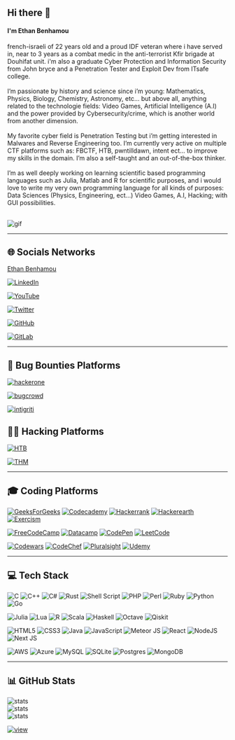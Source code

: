## Hi there 👋

#### I'm Ethan Benhamou
french-israeli of 22 years old and a proud IDF veteran where i have served in, near to 3 years as a combat medic in the anti-terrorist Kfir brigade at Douhifat unit. i'm also a graduate Cyber Protection and Information Security from John bryce and a Penetration Tester and Exploit Dev from ITsafe college.<br><br>I’m passionate by history and science since i’m young: Mathematics, Physics, Biology, Chemistry, Astronomy, etc… but above all, anything related to the technologie fields: Video Games, Artificial Intelligence (A.I) and the power provided by Cybersecurity/crime, which is another world from another dimension.<br><br>My favorite cyber field is Penetration Testing but i’m getting interested in Malwares and Reverse Engineering too. I’m currently very active on multiple CTF platforms such as: FBCTF, HTB, pwntilldawn, intent ect… to improve my skills in the domain. I’m also a self-taught and an out-of-the-box thinker.<br><br>I’m as well deeply working on learning scientific based programming languages such as Julia, Matlab and R for scientific purposes, and i would love to write my very own programming language for all kinds of purposes: Data Sciences (Physics, Engineering, ect…) Video Games, A.I, Hacking; with GUI possibilities.<br><br>

![gif](https://camo.githubusercontent.com/d87412330e179c453793251de9ef574f11d2c570510e949304f1a767ad891b6c/68747470733a2f2f6d656469612e67697068792e636f6d2f6d656469612f336f456a4857706956494f475854356c396d2f67697068792e676966)

---

## 🌐 Socials Networks

<script src="https://platform.linkedin.com/badges/js/profile.js" async defer type="text/javascript"></script>

<div class="badge-base LI-profile-badge" data-locale="fr_FR" data-size="medium" data-theme="dark" data-type="VERTICAL" data-vanity="ethan-benhamou" data-version="v1"><a class="badge-base__link LI-simple-link" href="https://il.linkedin.com/in/ethan-benhamou?trk=profile-badge">Ethan Benhamou</a></div>

[![LinkedIn](https://img.shields.io/badge/LinkedIn-%230077B5?logo=linkedin&logoColor=white)](https://linkedin.com/in/ethan-benhamou)

[![YouTube](https://img.shields.io/badge/YouTube-%23FF0000?logo=YouTube&logoColor=white)](https://youtube.com/@Gh0stAn0n)

[![Twitter](https://img.shields.io/badge/Twitter-%231DA1F2?logo=Twitter&logoColor=white)](https://twitter.com/@ethan_bhm)

[![GitHub](https://img.shields.io/badge/-Github-000?logo=Github&logoColor=white)](https://github.com/Gh0stAn0n/)

[![GitLab](https://img.shields.io/badge/gitlab-%23181717?logo=gitlab&logoColor=white)](https://gitlab.com/Gh0stAn0n)

---

## 🐞 Bug Bounties Platforms

[![hackerone](https://img.shields.io/badge/-HackerOne-%23494649?logo=hackerone&logoColor=white)](https://hackerone.com/gh0stan0n?type=user)

[![bugcrowd](https://img.shields.io/badge/-Bugcrowd-%23F26822?logo=bugcrowd&logoColor=white)](https://bugcrowd.com/Gh0stAn0n)

[![intigriti](https://img.shields.io/badge/-Intigriti-%23161A36?logo=intigriti&logoColor=white)](https://app.intigriti.com/researcher/profile/gh0stan0n)


## 🏴‍☠️ Hacking Platforms

[![HTB](https://img.shields.io/badge/-HackTheBox-%239FEF00?logo=hackthebox&logoColor=white)](https://app.hackthebox.com/profile/1056069)

[![THM](https://img.shields.io/badge/-TryHackMe-%23212C42?logo=tryhackme&logoColor=white)](https://tryhackme.com/p/Gh0stAn0n)

---

## 🎓 Coding Platforms 

[![GeeksForGeeks](https://img.shields.io/badge/GeeksforGeeks-gray?logo=geeksforgeeks&logoColor=35914c)](https://www.geeksforgeeks.org/)
[![Codecademy](https://img.shields.io/badge/Codecademy-FFF0E5?logo=codecademy&logoColor=1F243A)](https://www.codecademy.com/profiles/Gh0stAn0n)
[![Hackerrank](https://img.shields.io/badge/-Hackerrank-2EC866?logo=HackerRank&logoColor=white)](https://www.hackerrank.com/Gh0stAn0n)
[![Hackerearth](https://img.shields.io/badge/HackerEarth-%232C3454?logo=HackerEarth&logoColor=Blue)](https://www.hackerearth.com/@Gh0stAn0n)
[![Exercism](https://img.shields.io/badge/Exercism-009CAB?logo=exercism&logoColor=white)](https://exercism.org/profiles/Gh0stAn0n)

[![FreeCodeCamp](https://img.shields.io/badge/Freecodecamp-%23123?logo=freecodecamp&logoColor=green)](https://www.freecodecamp.org/Gh0stAn0n)
[![Datacamp](https://img.shields.io/badge/Datacamp-05192D?logo=datacamp&logoColor=03E860)](https://app.datacamp.com/profile/Gh0stAn0n)
[![CodePen](https://img.shields.io/badge/Codepen-000000?logo=codepen&logoColor=white)](https://codepen.io/Gh0stAn0n)
[![LeetCode](https://img.shields.io/badge/LeetCode-000000?logo=LeetCode&logoColor=#d16c06)](https://leetcode.com/Gh0stAn0n/)

[![Codewars](https://img.shields.io/badge/Codewars-B1361E?logo=codewars&logoColor=grey)](https://www.codewars.com/users/Gh0stAn0n)
[![CodeChef](https://img.shields.io/badge/CodeChef-%23964B00?logo=CodeChef&logoColor=white)](https://www.codechef.com/users/gh0stan0n)
[![Pluralsight](https://img.shields.io/badge/Pluralsight-EE3057?logo=pluralsight&logoColor=white)](https://www.pluralsight.com/)
[![Udemy](https://img.shields.io/badge/Udemy-A435F0?logo=Udemy&logoColor=white)](https://www.udemy.com/)

---

## 💻 Tech Stack

![C](https://img.shields.io/badge/c-%2300599C?logo=c&logoColor=white)
![C++](https://img.shields.io/badge/c++-%2300599C?logo=c%2B%2B&logoColor=white)
![C#](https://img.shields.io/badge/c%23-%23239120?logo=c-sharp&logoColor=white)
![Rust](https://img.shields.io/badge/rust-%23000000?logo=rust&logoColor=white)
![Shell Script](https://img.shields.io/badge/shell_script-%23121011?logo=gnu-bash&logoColor=white)
![PHP](https://img.shields.io/badge/php-%23777BB4?logo=php&logoColor=white)
![Perl](https://img.shields.io/badge/perl-%2339457E?logo=perl&logoColor=white)
![Ruby](https://img.shields.io/badge/ruby-%23CC342D?logo=ruby&logoColor=white)
![Python](https://img.shields.io/badge/python-3670A0?logo=python&logoColor=ffdd54)
![Go](https://img.shields.io/badge/go-%2300ADD8?logo=go&logoColor=white)

![Julia](https://img.shields.io/badge/-Julia-9558B2?logo=julia&logoColor=white)
![Lua](https://img.shields.io/badge/lua-%232C2D72?logo=lua&logoColor=white)
![R](https://img.shields.io/badge/r-%23276DC3?logo=r&logoColor=white)
![Scala](https://img.shields.io/badge/scala-%23DC322F?logo=scala&logoColor=white)
![Haskell](https://img.shields.io/badge/Haskell-5e5086?logo=haskell&logoColor=white)
![Octave](https://img.shields.io/badge/OCTAVE-darkblue?logo=octave&logoColor=fcd683)
![Qiskit](https://img.shields.io/badge/Qiskit-%236929C4?logo=Qiskit&logoColor=white)

![HTML5](https://img.shields.io/badge/html5-%23E34F26?logo=html5&logoColor=white)
![CSS3](https://img.shields.io/badge/css3-%231572B6?logo=css3&logoColor=white)
![Java](https://img.shields.io/badge/java-%23ED8B00?logo=java&logoColor=white)
![JavaScript](https://img.shields.io/badge/javascript-%23323330?logo=javascript&logoColor=%23F7DF1E) 
![Meteor JS](https://img.shields.io/badge/meteorjs-%23d74c4c?logo=meteor&logoColor=white)
![React](https://img.shields.io/badge/react-%2320232a?logo=react&logoColor=%2361DAFB)
![NodeJS](https://img.shields.io/badge/node.js-6DA55F?logo=node.js&logoColor=white)
![Next JS](https://img.shields.io/badge/Next-black?logo=next.js&logoColor=white)

![AWS](https://img.shields.io/badge/AWS-%23FF9900?logo=amazon-aws&logoColor=white)
![Azure](https://img.shields.io/badge/azure-%230072C6?logo=azure-devops&logoColor=white)
![MySQL](https://img.shields.io/badge/mysql-%2300f?logo=mysql&logoColor=white)
![SQLite](https://img.shields.io/badge/sqlite-%2307405e?logo=sqlite&logoColor=white)
![Postgres](https://img.shields.io/badge/postgres-%23316192?logo=postgresql&logoColor=white)
![MongoDB](https://img.shields.io/badge/MongoDB-%234ea94b?logo=mongodb&logoColor=white)

---

## 📊 GitHub Stats

![stats](https://github-readme-stats.vercel.app/api?username=Gh0stAn0n&theme=dark&hide_border=false&include_all_commits=true&count_private=true)<br/>
![stats](https://github-readme-streak-stats.herokuapp.com/?user=Gh0stAn0n&theme=dark&hide_border=false)<br/>
![stats](https://github-readme-stats.vercel.app/api/top-langs/?username=Gh0stAn0n&theme=dark&hide_border=false&include_all_commits=true&count_private=true&layout=compact)

[![view](https://visitcount.itsvg.in/api?id=Gh0stAn0n&icon=1&color=12)](https://visitcount.itsvg.in)

<!-- Proudly created with GPRM ( https://gprm.itsvg.in ) -->
